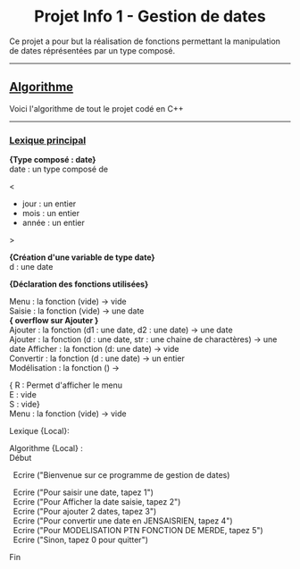 <p align="center"><h1 align="center">Projet Info 1 - Gestion de dates</h1></p>

Ce projet a pour but la réalisation de fonctions permettant la manipulation de dates réprésentées par un type composé.

---

## <ins>Algorithme</ins>
Voici l'algorithme de tout le projet codé en C++

---

### <ins>Lexique principal</ins>

**{Type composé : date}**  
date : un type composé de  
<p>
<
  <ul>
    <li>jour  : un entier</li>
    <li>mois  : un entier</li>
    <li>année : un entier</li>
  </ul>
>
</p>

**{Création d'une variable de type date}**  
d : une date



**{Déclaration des fonctions utilisées}**

Menu : la fonction (vide) -> vide  
Saisie : la fonction (vide) -> une date  
**{ overflow sur Ajouter }**  
Ajouter : la fonction (d1 : une date, d2 : une date) -> une date  
Ajouter : la fonction (d : une date, str : une chaine de charactères) -> une date
Afficher : la fonction (d: une date) -> vide  
Convertir : la fonction (d : une date) -> un entier  
Modélisation : la fonction () ->  













{ R : Permet d'afficher le menu  
E : vide  
S : vide}  
Menu : la fonction (vide) -> vide

Lexique {Local}:  

Algorithme {Local} :  
Début  

&ensp;Ecrire ("Bienvenue sur ce programme de gestion de dates)  

&ensp;Ecrire ("Pour saisir une date, tapez 1")  
&ensp;Ecrire ("Pour Afficher la date saisie, tapez 2")  
&ensp;Ecrire ("Pour ajouter 2 dates, tapez 3")  
&ensp;Ecrire ("Pour convertir une date en JENSAISRIEN, tapez 4")  
&ensp;Ecrire ("Pour MODELISATION PTN FONCTION DE MERDE, tapez 5")  
&ensp;Ecrire ("Sinon, tapez 0 pour quitter")  

Fin
